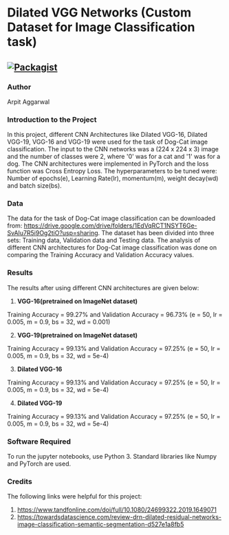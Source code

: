 # Dilated VGG Networks (Custom Dataset for Image Classification task)

[![Packagist](https://img.shields.io/packagist/l/doctrine/orm.svg)](LICENSE.md)
---


### Author
Arpit Aggarwal


### Introduction to the Project
In this project, different CNN Architectures like Dilated VGG-16, Dilated VGG-19, VGG-16 and VGG-19 were used for the task of Dog-Cat image classification. The input to the CNN networks was a (224 x 224 x 3) image and the number of classes were 2, where '0' was for a cat and '1' was for a dog. The CNN architectures were implemented in PyTorch and the loss function was Cross Entropy Loss. The hyperparameters to be tuned were: Number of epochs(e), Learning Rate(lr), momentum(m), weight decay(wd) and batch size(bs).


### Data
The data for the task of Dog-Cat image classification can be downloaded from: https://drive.google.com/drive/folders/1EdVqRCT1NSYT6Ge-SvAIu7R5i9Og2tiO?usp=sharing. The dataset has been divided into three sets: Training data, Validation data and Testing data. The analysis of different CNN architectures for Dog-Cat image classification was done on comparing the Training Accuracy and Validation Accuracy values.


### Results
The results after using different CNN architectures are given below:

1. <b>VGG-16(pretrained on ImageNet dataset)</b><br>

Training Accuracy = 99.27% and Validation Accuracy = 96.73% (e = 50, lr = 0.005, m = 0.9, bs = 32, wd = 0.001)<br>


2. <b>VGG-19(pretrained on ImageNet dataset)</b><br>

Training Accuracy = 99.13% and Validation Accuracy = 97.25% (e = 50, lr = 0.005, m = 0.9, bs = 32, wd = 5e-4)<br>


3. <b>Dilated VGG-16</b><br>

Training Accuracy = 99.13% and Validation Accuracy = 97.25% (e = 50, lr = 0.005, m = 0.9, bs = 32, wd = 5e-4)<br>


4. <b>Dilated VGG-19</b><br>

Training Accuracy = 99.13% and Validation Accuracy = 97.25% (e = 50, lr = 0.005, m = 0.9, bs = 32, wd = 5e-4)<br>


### Software Required
To run the jupyter notebooks, use Python 3. Standard libraries like Numpy and PyTorch are used.


### Credits
The following links were helpful for this project:
1. https://www.tandfonline.com/doi/full/10.1080/24699322.2019.1649071
2. https://towardsdatascience.com/review-drn-dilated-residual-networks-image-classification-semantic-segmentation-d527e1a8fb5
